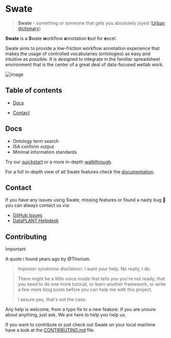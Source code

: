 # Swate

> **Swate** - something or someone that gets you absolutely joyed ([Urban dictionary](https://www.urbandictionary.com/define.php?term=swate))

**Swate** is a **S**wate **w**orkflow **a**nnotation **t**ool for **e**xcel.

Swate aims to provide a low-friction workflow annotation experience that makes the usage of controlled vocabularies (ontologies) as easy and intuitive as possible. It is designed to integrate in the familiar spreadsheet environment that is the center of a great deal of data-focused wetlab work.

![image](https://user-images.githubusercontent.com/39732517/135290851-cacd8626-2cc3-4c58-a343-c5ad037e3c5c.png)


<!-- TOC -->
## Table of contents

- [Docs](#docs)
<!-- - [Install/Use](#installuse) -->
- [Contact](#contact)

<!-- /TOC -->

## Docs

- Ontology term search
- ISA conform output
- Minimal information standards

Try our [quickstart](https://nfdi4plants.github.io/nfdi4plants.knowledgebase/docs/guides/swate_QuickStart.html) or a more in-depth [walkthrough](https://nfdi4plants.github.io/nfdi4plants.knowledgebase/docs/guides/swate_walkthrough.html).

For a full in-depth view of all Swate features check the [documentation](https://nfdi4plants.github.io/nfdi4plants.knowledgebase/docs/SwateManual/index.html).

<!--
## Install/Use

[Swate installation](https://nfdi4plants.github.io/nfdi4plants.knowledgebase/docs/SwateManual/Docs01-Installing-Swate.html)
-->

## Contact

If you have any issues using Swate, missing features or found a nasty bug :bug: you can always contact us via:

- [GitHub Issues](https://github.com/nfdi4plants/Swate/issues)
- [DataPLANT Helpdesk](https://support.nfdi4plants.org/?topic=Tools_Swate)


## Contributing

> [!IMPORTANT]
> A quote i found years ago by @Thorium.
>
> > _Imposter syndrome disclaimer_: I want your help. No really, I do.
> >
> > There might be a little voice inside that tells you you're not ready; that you need to do one more tutorial, or learn another framework, or write a few more blog posts before you can help me with this project.
> >
> > I assure you, that's not the case.
>
> Any help is welcome, from a typo fix to a new feature. If you are unsure about anything, just ask. We are here to help you help us.

If you want to contribute or just check out Swate on your local machine have a look at the [CONTRIBUTING.md](CONTRIBUTING.md) file.
